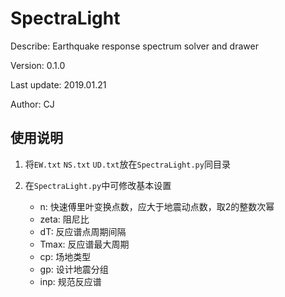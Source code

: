 # SpectraLight

Describe: Earthquake response spectrum solver and drawer

Version: 0.1.0

Last update: 2019.01.21

Author: CJ

## 使用说明

1. 将``EW.txt`` ``NS.txt`` ``UD.txt``放在``SpectraLight.py``同目录

2. 在``SpectraLight.py``中可修改基本设置
    - n: 快速傅里叶变换点数，应大于地震动点数，取2的整数次幂
    - zeta: 阻尼比
    - dT: 反应谱点周期间隔
    - Tmax: 反应谱最大周期
    - cp: 场地类型
    - gp: 设计地震分组
    - inp: 规范反应谱